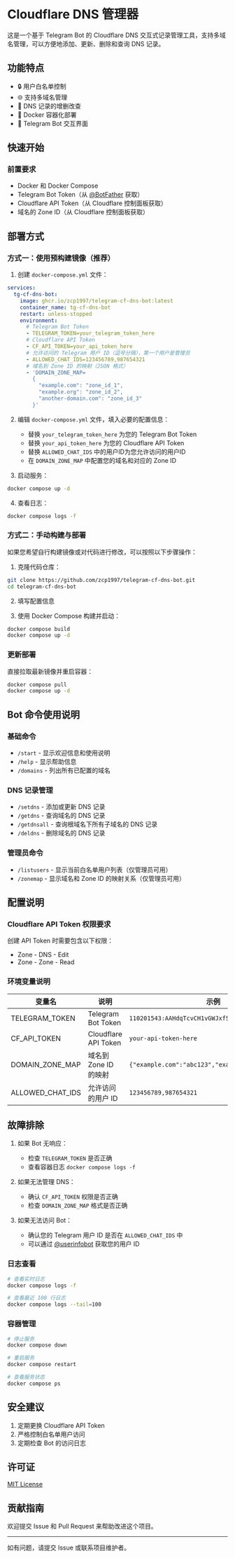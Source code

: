 # Cloudflare DNS 管理器

这是一个基于 Telegram Bot 的 Cloudflare DNS 交互式记录管理工具，支持多域名管理，可以方便地添加、更新、删除和查询 DNS 记录。

## 功能特点

- 🔒 用户白名单控制
- 🌐 支持多域名管理
- 📝 DNS 记录的增删改查
- 🐳 Docker 容器化部署
- 🤖 Telegram Bot 交互界面

## 快速开始

### 前置要求

- Docker 和 Docker Compose
- Telegram Bot Token（从 [@BotFather](https://t.me/BotFather) 获取）
- Cloudflare API Token（从 Cloudflare 控制面板获取）
- 域名的 Zone ID（从 Cloudflare 控制面板获取）

## 部署方式

### 方式一：使用预构建镜像（推荐）

1. 创建 `docker-compose.yml` 文件：

```yaml
services:
  tg-cf-dns-bot:
    image: ghcr.io/zcp1997/telegram-cf-dns-bot:latest
    container_name: tg-cf-dns-bot
    restart: unless-stopped
    environment:
      # Telegram Bot Token
      - TELEGRAM_TOKEN=your_telegram_token_here
      # Cloudflare API Token
      - CF_API_TOKEN=your_api_token_here
      # 允许访问的 Telegram 用户 ID（逗号分隔），第一个用户是管理员
      - ALLOWED_CHAT_IDS=123456789,987654321
      # 域名到 Zone ID 的映射（JSON 格式）
      - 'DOMAIN_ZONE_MAP=
        {
          "example.com": "zone_id_1",
          "example.org": "zone_id_2",
          "another-domain.com": "zone_id_3"
        }'
```

2. 编辑 `docker-compose.yml` 文件，填入必要的配置信息：
   - 替换 `your_telegram_token_here` 为您的 Telegram Bot Token
   - 替换 `your_api_token_here` 为您的 Cloudflare API Token
   - 替换 `ALLOWED_CHAT_IDS` 中的用户ID为您允许访问的用户ID
   - 在 `DOMAIN_ZONE_MAP` 中配置您的域名和对应的 Zone ID

3. 启动服务：
```bash
docker compose up -d
```

4. 查看日志：
```bash
docker compose logs -f
```

### 方式二：手动构建与部署
如果您希望自行构建镜像或对代码进行修改，可以按照以下步骤操作：

1. 克隆代码仓库：
```bash
git clone https://github.com/zcp1997/telegram-cf-dns-bot.git
cd telegram-cf-dns-bot
```

2. 填写配置信息

3. 使用 Docker Compose 构建并启动：
```bash
docker compose build
docker compose up -d
```

### 更新部署

直接拉取最新镜像并重启容器：
```bash
docker compose pull
docker compose up -d
```

## Bot 命令使用说明

### 基础命令

- `/start` - 显示欢迎信息和使用说明
- `/help` - 显示帮助信息
- `/domains` - 列出所有已配置的域名

### DNS 记录管理

- `/setdns` - 添加或更新 DNS 记录
- `/getdns` - 查询域名的 DNS 记录
- `/getdnsall` - 查询根域名下所有子域名的 DNS 记录
- `/deldns` - 删除域名的 DNS 记录

### 管理员命令

- `/listusers` - 显示当前白名单用户列表（仅管理员可用）
- `/zonemap` - 显示域名和 Zone ID 的映射关系（仅管理员可用）

## 配置说明

### Cloudflare API Token 权限要求

创建 API Token 时需要包含以下权限：
- Zone - DNS - Edit
- Zone - Zone - Read

### 环境变量说明

| 变量名 | 说明 | 示例 |
|--------|------|------|
| TELEGRAM_TOKEN | Telegram Bot Token | `110201543:AAHdqTcvCH1vGWJxfSeofSAs0K5PALDsaw` |
| CF_API_TOKEN | Cloudflare API Token | `your-api-token-here` |
| DOMAIN_ZONE_MAP | 域名到 Zone ID 的映射 | `{"example.com":"abc123","example.org":"def456"}` |
| ALLOWED_CHAT_IDS | 允许访问的用户 ID | `123456789,987654321` |

## 故障排除

1. 如果 Bot 无响应：
   - 检查 `TELEGRAM_TOKEN` 是否正确
   - 查看容器日志 `docker compose logs -f`

2. 如果无法管理 DNS：
   - 确认 `CF_API_TOKEN` 权限是否正确
   - 检查 `DOMAIN_ZONE_MAP` 格式是否正确

3. 如果无法访问 Bot：
   - 确认您的 Telegram 用户 ID 是否在 `ALLOWED_CHAT_IDS` 中
   - 可以通过 [@userinfobot](https://t.me/userinfobot) 获取您的用户 ID

### 日志查看
```bash
# 查看实时日志
docker compose logs -f

# 查看最近 100 行日志
docker compose logs --tail=100
```

### 容器管理
```bash
# 停止服务
docker compose down

# 重启服务
docker compose restart

# 查看服务状态
docker compose ps
```

## 安全建议

1. 定期更换 Cloudflare API Token
2. 严格控制白名单用户访问
3. 定期检查 Bot 的访问日志

## 许可证

[MIT License](LICENSE)

## 贡献指南

欢迎提交 Issue 和 Pull Request 来帮助改进这个项目。

---

如有问题，请提交 Issue 或联系项目维护者。
